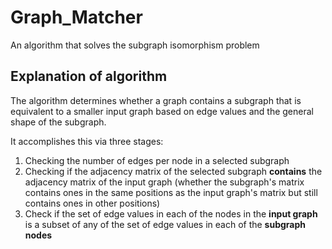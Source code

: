 # Graph_Matcher
An algorithm that solves the subgraph isomorphism problem

## Explanation of algorithm
The algorithm determines whether a graph contains a subgraph
that is equivalent to a smaller input graph based on edge values
and the general shape of the subgraph.

It accomplishes this via three stages:
1. Checking the number of edges per node in a selected subgraph
2. Checking if the adjacency matrix of the selected subgraph
   **contains** the adjacency matrix of the input graph (whether
   the subgraph's matrix contains ones in the same positions as the
   input graph's matrix but still contains ones in other positions)
3. Check if the set of edge values in each of the nodes in the **input graph**
   is a subset of any of the set of edge values in each of the **subgraph nodes**
